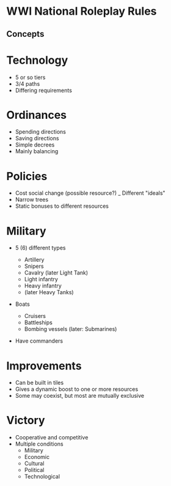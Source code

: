 # WWI National Roleplay Rules

## Concepts

# Technology

- 5 or so tiers
- 3/4 paths
- Differing requirements

# Ordinances
- Spending directions
- Saving directions
- Simple decrees
- Mainly balancing


# Policies
- Cost social change (possible resource?)
_ Different "ideals"
- Narrow trees
- Static bonuses to different resources


# Military
- 5 (6) different types
  - Artillery
  - Snipers
  - Cavalry (later Light Tank)
  - Light infantry
  - Heavy infantry
  - (later Heavy Tanks)
  
- Boats
  - Cruisers
  - Battleships
  - Bombing vessels (later: Submarines)
- Have commanders

# Improvements
- Can be built in tiles
- Gives a dynamic boost to one or more resources
- Some may coexist, but most are mutually exclusive


# Victory
- Cooperative and competitive
- Multiple conditions
  - Military
  - Economic
  - Cultural
  - Political
  - Technological